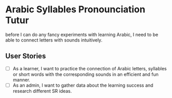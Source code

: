 # Arabic Syllables Pronounciation Tutur

before I can do any fancy experiments with learning Arabic, I need to be able to connect letters with sounds intuitively.

## User Stories

* [ ] As a learner, I want to practice the connection of Arabic letters, syllables or short words with the corresponding sounds in an efficient and fun manner.
* [ ] As an admin, I want to gather data about the learning success and research different SR ideas.